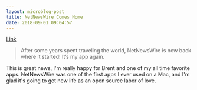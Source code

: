 ```yaml
---
layout: microblog-post
title: NetNewsWire Comes Home
date: 2018-09-01 09:04:57
---
```

[Link](http://inessential.com/2018/08/31/netnewswire_comes_home)

> After some years spent traveling the world, NetNewsWire is now back where it started! It’s my app again.

This is great news, I'm really happy for Brent and one of my all time favorite apps. NetNewsWire was one of the first apps I ever used on a Mac, and I'm glad it's going to get new life as an open source labor of love. 

